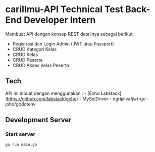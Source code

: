# cariIlmu-API Technical Test Back-End Developer Intern

Membuat API dengan konsep REST detailnya sebagai berikut:
* Registrasi dan Login Admin (JWT atau Passport)
* CRUD Kategori Kelas
* CRUD Kelas
* CRUD Peserta
* CRUD Akses Kelas Peserta

## Tech
API ini dibuat dengan menggunakan :
    - [Echo Labstack] (https://github.com/labstack/echo)
    - MySqlDriver
    - dgrijalva/jwt-go
    - joho/godotenv

## Development Server
### Start server
```bash
go run main.go
```
